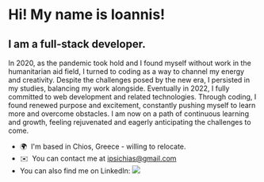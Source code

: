 Hi! My name is Ioannis!
========================================================================================================================================

I am a full-stack developer.
--------------------

In 2020, as the pandemic took hold and I found myself without work in the humanitarian aid field, I turned to coding as a way to channel my energy and creativity. Despite the challenges posed by the new era, I persisted in my studies, balancing my work alongside. Eventually in 2022, I fully committed to web development and related technologies. Through coding, I found renewed purpose and excitement, constantly pushing myself to learn more and overcome obstacles. I am now on a path of continuous learning and growth, feeling rejuvenated and eagerly anticipating the challenges to come.

* 🌍  I'm based in Chios, Greece - willing to relocate.
* ✉️  You can contact me at [ipsichias@gmail.com](mailto:ipsichias@gmail.com)
* You can also find me on LinkedIn: <a href="https://www.linkedin.com/in/ioannis-psychias/" target="_blank"><img src="https://img.shields.io/badge/-LinkedIn-0077B5?style=flat-square&logo=linkedin&logoColor=white"></a>


